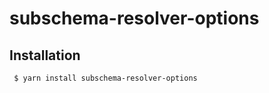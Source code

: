 subschema-resolver-options
===

## Installation
```sh
 $ yarn install subschema-resolver-options
```
